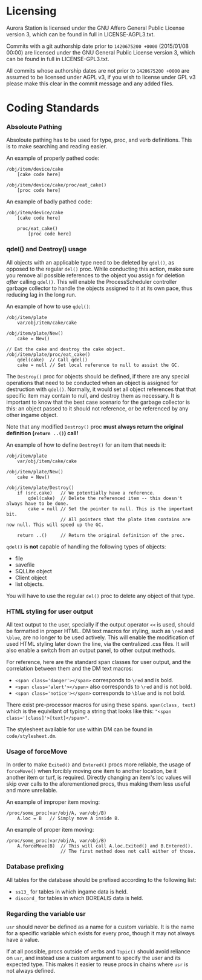 # Licensing
Aurora Station is licensed under the GNU Affero General Public License version 3, which can be found in full in LICENSE-AGPL3.txt.

Commits with a git authorship date prior to `1420675200 +0000` (2015/01/08 00:00) are licensed under the GNU General Public License version 3, which can be found in full in LICENSE-GPL3.txt.

All commits whose authorship dates are not prior to `1420675200 +0000` are assumed to be licensed under AGPL v3, if you wish to license under GPL v3 please make this clear in the commit message and any added files.

# Coding Standards

### Absoloute Pathing
Absoloute pathing has to be used for type, proc, and verb definitions. This is to make searching and reading easier.

An example of properly pathed code:
```
/obj/item/device/cake
    [cake code here]

/obj/item/device/cake/proc/eat_cake()
    [proc code here]
```

An example of badly pathed code:
```
/obj/item/device/cake
    [cake code here]

    proc/eat_cake()
        [proc code here]
```

### qdel() and Destroy() usage
All objects with an applicable type need to be deleted by `qdel()`, as opposed to the regular `del()` proc. While conducting this action, make sure you remove all possible references to the object you assign for deletion *after* calling `qdel()`. This will enable the ProcessScheduler controller garbage collector to handle the objects assigned to it at its own pace, thus reducing lag in the long run.

An example of how to use `qdel()`:
```
/obj/item/plate
	var/obj/item/cake/cake

/obj/item/plate/New()
	cake = New()

// Eat the cake and destroy the cake object.
/obj/item/plate/proc/eat_cake()
	qdel(cake)	// Call qdel()
	cake = null	// Set local reference to null to assist the GC.
```

The `Destroy()` proc for objects should be defined, if there are any special operations that need to be conducted when an object is assigned for destruction with `qdel()`. Normally, it would set all object references that that specific item may contain to null, and destroy them as necessary. It is important to know that the best case scenario for the garbage collector is this: an object passed to it should not reference, or be referenced by any other ingame object.

Note that any modified `Destroy()` proc **must always return the original definition (`return ..()`) call!**

An example of how to define `Destroy()` for an item that needs it:
```
/obj/item/plate
	var/obj/item/cake/cake

/obj/item/plate/New()
	cake = New()

/obj/item/plate/Destroy()
	if (src.cake)	// We potentially have a reference.
		qdel(cake)	// Delete the referenced item -- this doesn't always have to be done.
		cake = null	// Set the pointer to null. This is the important bit.
					// All pointers that the plate item contains are now null. This will speed up the GC.

	return ..()		// Return the original definition of the proc.
```

`qdel()` is **not** capable of handling the following types of objects:
* file
* savefile
* SQLLite object
* Client object
* list objects.

You will have to use the regular `del()` proc to delete any object of that type.

### HTML styling for user output
All text output to the user, specially if the output operator `<<` is used, should be formatted in proper HTML. DM text macros for styling, such as `\red` and `\blue`, are no longer to be used actively. This will enable the modification of used HTML styling later down the line, via the centralized .css files. It will also enable a switch from an output panel, to other output methods.

For reference, here are the standard span classes for user output, and the correlation between them and the DM text macros:
* `<span class='danger'></span>` corresponds to `\red` and is bold.
* `<span class='alert'></span>` also corresponds to `\red` and is not bold.
* `<span class='notice'></span>` corresponds to `\blue` and is not bold.

There exist pre-processor macros for using these spans. `span(class, text)` which is the equivilant of typing a string that looks like this: `"<span class='[class]'>[text]</span>"`.

The stylesheet available for use within DM can be found in `code/stylesheet.dm`.

### Usage of forceMove
In order to make `Exited()` and `Entered()` procs more reliable, the usage of `forceMove()` when forcibly moving one item to another location, be it another item or turf, is required. Directly changing an item's loc values will skip over calls to the aforementioned procs, thus making them less useful and more unreliable.

An example of improper item moving:
```
/proc/some_proc(var/obj/A, var/obj/B)
	A.loc = B	// Simply move A inside B.
```

An example of proper item moving:
```
/proc/some_proc(var/obj/A, var/obj/B)
	A.forceMove(B)	// This will call A.loc.Exited() and B.Entered().
					// The first method does not call either of those.
```

### Database prefixing
All tables for the database should be prefixed according to the following list:
* `ss13_` for tables in which ingame data is held.
* `discord_` for tables in which BOREALIS data is held.

### Regarding the variable usr
`usr` should never be defined as a name for a custom variable. It is the name for a specific variable which exists for every proc, though it may not always have a value.

If at all possible, procs outside of verbs and `Topic()` should avoid reliance on `usr`, and instead use a custom argument to specify the user and its expected type. This makes it easier to reuse procs in chains where `usr` is not always defined.
